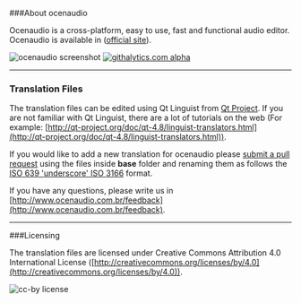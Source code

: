 ###About ocenaudio

Ocenaudio is a cross-platform, easy to use, fast and functional audio editor. Ocenaudio is available in ([official site](http://www.ocenaudio.com.br)).

![ocenaudio screenshot](http://www.ocenaudio.com.br/imgs/screenshot_mac01.png)
[![githalytics.com alpha](https://cruel-carlota.pagodabox.com/f985a3cd70ab45d59863fe856d09f80a "githalytics.com")](http://githalytics.com/ocenaudio/ocenaudio-translations)

___

### Translation Files

The translation files can be edited using Qt Linguist from [Qt Project](http://qt-project.org). If you are not familiar with Qt Linguist, there are a lot of tutorials on the web (For example:
[http://qt-project.org/doc/qt-4.8/linguist-translators.html](http://qt-project.org/doc/qt-4.8/linguist-translators.html)).

If you would like to add a new translation for ocenaudio please
[submit a pull request](https://github.com/ocenaudio/ocenaudio-translations/pull/new/master) using the files inside **base** folder and renaming them as follows the
[ISO 639 'underscore' ISO 3166](http://www.localeplanet.com/icu/) format.

If you have any questions, please write us in [http://www.ocenaudio.com.br/feedback](http://www.ocenaudio.com.br/feedback).

___

###Licensing

The translation files are licensed under Creative Commons Attribution 4.0 International License ([http://creativecommons.org/licenses/by/4.0](http://creativecommons.org/licenses/by/4.0)).

![cc-by license](http://i.creativecommons.org/l/by/4.0/88x31.png)
